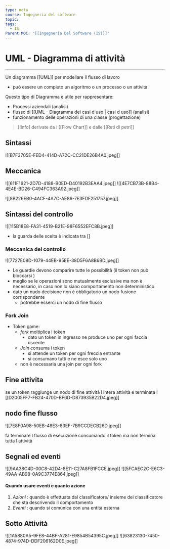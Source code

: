 ```yaml
---
type: nota
course: Ingegneria del software
topic: 
tags:
  - IS
Parent MOC: "[[Ingegneria Del Software (IS)]]"
---
```

# UML - Diagramma di attività
---
Un diagramma [[UML]] per modellare il flusso di lavoro
- può essere un compiuto un algoritmo  o un processo o un attività.

Questo tipo di Diagramma è utile per rappresentare:
- Processi aziendali (analisi)
- flusso di [[UML - Diagramma dei casi d uso | casi d uso]] (analisi)
- funzionamento delle operazioni di una classe (progettazione)


>[!info] 
>derivate da i [[Flow Chart]] e dalle [[Reti di petri]]

## Sintassi 

![[B7F3705E-FED4-414D-A72C-CC21DE26B4A0.jpeg]]

## Meccanica 
![[611F1621-2D7D-4188-B0ED-D40192B3EAA4.jpeg]]
![[4E7CB73B-88B4-4E4E-BD26-C494FC363A92.jpeg]]


![[8B226EB0-4ACF-4A7C-AE86-7E3FDF251757.jpeg]]
## Sintassi del controllo
![[115B18E8-FA31-4519-B21E-98F6552EFC8B.jpeg]]
- la guarda  delle scelta è indicata tra \[\]

### Meccanica del controllo

![[7727E08D-1079-44EB-95EE-38D5F6A8B6BD.jpeg]]

- Le guardie devono comparire tutte le possibilità (il token non può bloccarsi )
- meglio se le operazioni sono mutualmente esclusive ma non è necessario, in caso non lo siano comportamento non deterministico 
- dato un nudo decisione non è obbligatorio un nodo fusione corrispondente
	- potrebbe esserci un nodo di fine flusso 

### Fork Join
- Token game:
	-  _fork_ moltiplica i token
		- dato un token in ingresso ne produce uno per ogni faccia uscente
	-  _Join_ consuma i token
		- si attende un token per ogni freccia entrante
		- si consumano tutti e ne esce solo uno
	- non è necessaria una join per ogni fork

## Fine attivita

se un token raggiunge un nodo di fine attività l intera attività e terminata 
![[D2005FF7-FB24-470D-BF6D-D873935B22D4.jpeg]]

## nodo fine flusso
![[7E8F0A98-50EB-48E3-83EF-7B9CCDECB26D.jpeg]]

fa terminare l flusso di esecuzione consumando il token ma non termina tutta l attività


## Segnali ed eventi 
![[9AA38C4D-00C8-42D4-8E11-C27A8FB1FCCE.jpeg]]
![[5FCAEC2C-E6C3-49AA-AB98-0A9C3774E864.jpeg]]

#### Quando usare eventi e quanto azione
1. _Azioni_ : quando è effettuata dal classificatore/ insieme dei classificatore che sta descrivendo il comportamento
2. _Eventi_ : quando si comunica con una entità esterna

## Sotto Attività

![[1A5880A5-9FE8-44BF-A281-E9854B54395C.jpeg]]
![[63823130-7450-4874-974D-DDF206162D0E.jpeg]]